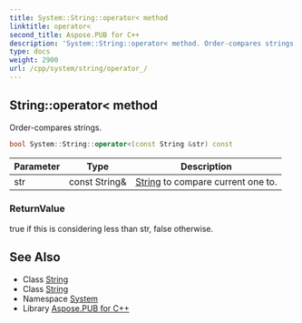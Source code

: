 ```yaml
---
title: System::String::operator< method
linktitle: operator<
second_title: Aspose.PUB for C++
description: 'System::String::operator< method. Order-compares strings in C++.'
type: docs
weight: 2900
url: /cpp/system/string/operator_/
---
```

## String::operator< method


Order-compares strings.

```cpp
bool System::String::operator<(const String &str) const
```


| Parameter | Type | Description |
| --- | --- | --- |
| str | const String\& | [String](../) to compare current one to. |

### ReturnValue

true if this is considering less than str, false otherwise.

## See Also

* Class [String](../)
* Class [String](../)
* Namespace [System](../../)
* Library [Aspose.PUB for C++](../../../)
